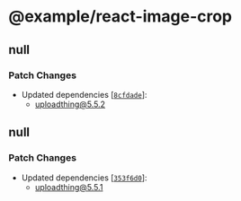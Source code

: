 # @example/react-image-crop

## null

### Patch Changes

- Updated dependencies
  [[`8cfdade`](https://github.com/pingdotgg/uploadthing/commit/8cfdade9fee61a636fa1c88bc9380d4ac77e91d9)]:
  - uploadthing@5.5.2

## null

### Patch Changes

- Updated dependencies
  [[`353f6d0`](https://github.com/pingdotgg/uploadthing/commit/353f6d026fbee7480573d735d0406477dcb9e0bc)]:
  - uploadthing@5.5.1
